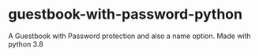 # guestbook-with-password-python
A Guestbook with Password protection and also a name option. Made with python 3.8
